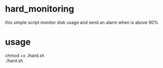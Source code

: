 # hard_monitoring
this simple script monitor disk usage and send an alarm when is above 90%  
# usage
chmod +x ./hard.sh  
./hard.sh
